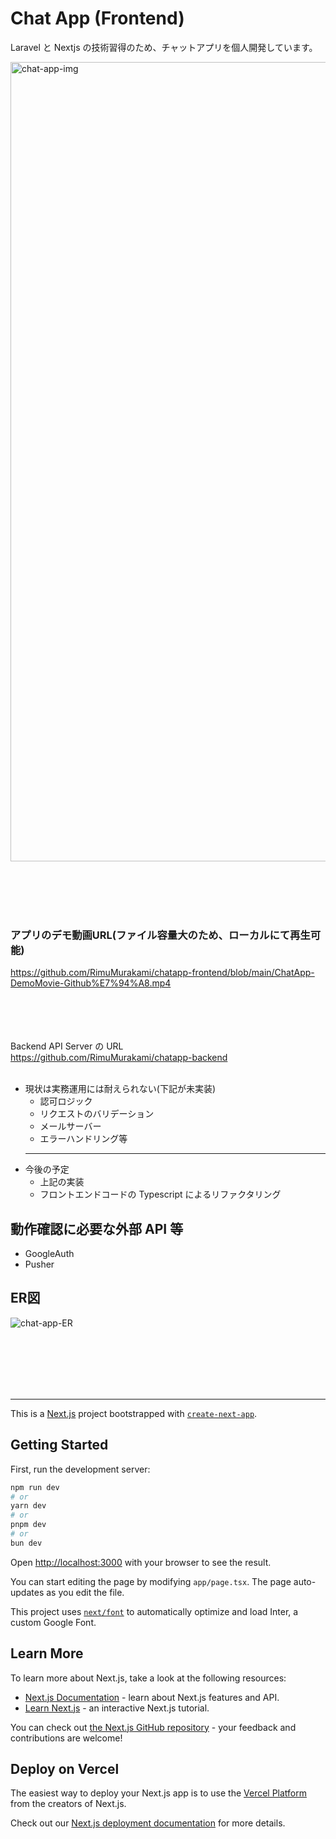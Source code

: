 # Chat App (Frontend)

Laravel と Nextjs の技術習得のため、チャットアプリを個人開発しています。

<img width="1279" alt="chat-app-img" src="https://github.com/RimuMurakami/chatapp-frontend/assets/118171336/d371f38d-b85c-4053-86e0-48979c1787ea">


<br><br><br><br>
### アプリのデモ動画URL(ファイル容量大のため、ローカルにて再生可能)

https://github.com/RimuMurakami/chatapp-frontend/blob/main/ChatApp-DemoMovie-Github%E7%94%A8.mp4

<br><br><br><br>
Backend API Server の URL
<br>
https://github.com/RimuMurakami/chatapp-backend
<br><br>
- 現状は実務運用には耐えられない(下記が未実装)
  - 認可ロジック
  - リクエストのバリデーション
  - メールサーバー
  - エラーハンドリング等
  <hr>
- 今後の予定
  - 上記の実装
  - フロントエンドコードの Typescript によるリファクタリング

## 動作確認に必要な外部 API 等

- GoogleAuth
- Pusher

## ER図

![chat-app-ER](https://github.com/RimuMurakami/chatapp-frontend/assets/118171336/28887a64-9c9a-495f-8c76-b1f2a5726c3b)


<br><br><br><br><br><hr>

This is a [Next.js](https://nextjs.org/) project bootstrapped with [`create-next-app`](https://github.com/vercel/next.js/tree/canary/packages/create-next-app).

## Getting Started

First, run the development server:

```bash
npm run dev
# or
yarn dev
# or
pnpm dev
# or
bun dev
```

Open [http://localhost:3000](http://localhost:3000) with your browser to see the result.

You can start editing the page by modifying `app/page.tsx`. The page auto-updates as you edit the file.

This project uses [`next/font`](https://nextjs.org/docs/basic-features/font-optimization) to automatically optimize and load Inter, a custom Google Font.

## Learn More

To learn more about Next.js, take a look at the following resources:

- [Next.js Documentation](https://nextjs.org/docs) - learn about Next.js features and API.
- [Learn Next.js](https://nextjs.org/learn) - an interactive Next.js tutorial.

You can check out [the Next.js GitHub repository](https://github.com/vercel/next.js/) - your feedback and contributions are welcome!

## Deploy on Vercel

The easiest way to deploy your Next.js app is to use the [Vercel Platform](https://vercel.com/new?utm_medium=default-template&filter=next.js&utm_source=create-next-app&utm_campaign=create-next-app-readme) from the creators of Next.js.

Check out our [Next.js deployment documentation](https://nextjs.org/docs/deployment) for more details.
